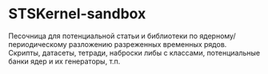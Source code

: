 # STSKernel-sandbox
Песочница для потенциальной статьи и библиотеки по ядерному/периодическому разложению разреженных временных рядов.
Скрипты, датасеты, тетради, наброски либы с классами, потенциальные банки ядер и их генераторы, т.п.
